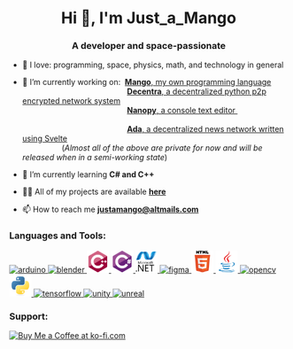 <h1 align="center">Hi 👋, I'm Just_a_Mango</h1>
<h3 align="center">A developer and space-passionate</h3>

- 💖 I love: programming, space, physics, math, and technology in general

- 🔭 I’m currently working on:  &nbsp;[**Mango**, my own programming language](https://just-a-mango.github.io/mango/)  
                                &nbsp;   &nbsp;   &nbsp;   &nbsp;   &nbsp; &nbsp;   &nbsp;   &nbsp;   &nbsp;   &nbsp; &nbsp;   &nbsp;   &nbsp;   &nbsp;   &nbsp; &nbsp;   &nbsp;   &nbsp;   &nbsp;   &nbsp; &nbsp;   &nbsp;   &nbsp;   &nbsp;   [**Decentra**, a decentralized python p2p encrypted network system](https://github.com/just-a-mango/decentra)
                                &nbsp;   &nbsp;   &nbsp;   &nbsp;   &nbsp; &nbsp;   &nbsp;   &nbsp;   &nbsp;   &nbsp; &nbsp;   &nbsp;   &nbsp;   &nbsp;   &nbsp; &nbsp;   &nbsp;   &nbsp;   &nbsp;   &nbsp; &nbsp;   &nbsp;   &nbsp;   &nbsp;  &nbsp;&nbsp;&nbsp;&nbsp;&nbsp;&nbsp;&nbsp;&nbsp;&nbsp;&nbsp;&nbsp;&nbsp;&nbsp;&nbsp;&nbsp;&nbsp;&nbsp;&nbsp;&nbsp;&nbsp;&nbsp;&nbsp;&nbsp;&nbsp;&nbsp;&nbsp;&nbsp;&nbsp;&nbsp;&nbsp;&nbsp;&nbsp;&nbsp;&nbsp;&nbsp;&nbsp;&nbsp;&nbsp;&nbsp;&nbsp;&nbsp;&nbsp;&nbsp;&nbsp;&nbsp;&nbsp;&nbsp; [**Nanopy**, a console text editor ](https://github.com/just-a-mango/nanopy)
                                &nbsp;   &nbsp;   &nbsp;   &nbsp;   &nbsp; &nbsp;   &nbsp;   &nbsp;   &nbsp;   &nbsp; &nbsp;   &nbsp;   &nbsp;   &nbsp;   &nbsp; &nbsp;   &nbsp;   &nbsp;   &nbsp;   &nbsp; &nbsp;   &nbsp;   &nbsp;   &nbsp;  &nbsp;&nbsp;&nbsp;&nbsp;&nbsp;&nbsp;&nbsp;&nbsp;&nbsp;&nbsp;&nbsp;&nbsp;&nbsp;&nbsp;&nbsp;&nbsp;&nbsp;&nbsp;&nbsp;&nbsp;&nbsp;&nbsp;&nbsp;&nbsp;&nbsp;&nbsp;&nbsp;&nbsp;&nbsp;&nbsp;&nbsp;&nbsp;&nbsp;&nbsp;&nbsp;&nbsp;&nbsp;&nbsp;&nbsp;&nbsp;&nbsp;&nbsp;&nbsp;&nbsp;&nbsp;&nbsp;&nbsp; &nbsp;&nbsp;&nbsp;&nbsp;&nbsp;&nbsp;&nbsp;&nbsp;&nbsp;&nbsp;&nbsp;&nbsp;&nbsp;&nbsp;&nbsp;&nbsp;&nbsp;&nbsp;&nbsp;&nbsp;&nbsp;&nbsp;&nbsp;&nbsp;&nbsp;&nbsp;&nbsp;&nbsp;&nbsp;&nbsp;&nbsp;&nbsp;&nbsp;&nbsp;&nbsp;&nbsp;&nbsp;&nbsp;&nbsp;&nbsp;&nbsp;&nbsp;&nbsp;&nbsp;&nbsp;&nbsp;&nbsp;&nbsp;[**Ada**, a decentralized news network written using Svelte ](https://github.com/just-a-mango/ada)\
                                &nbsp;&nbsp;&nbsp;&nbsp;&nbsp;&nbsp;&nbsp;&nbsp;&nbsp;&nbsp;&nbsp;&nbsp;&nbsp;&nbsp;&nbsp;&nbsp;&nbsp;&nbsp;(*Almost all of the above are private for now and will be released when in a semi-working state*)

- 🌱 I’m currently learning **C# and C++**

- 👨‍💻 All of my projects are available [**here**](https://github.com/Just-A-Mango?tab=repositories)

- 📫 How to reach me **justamango@altmails.com**

<h3 align="left">Languages and Tools:</h3>
<p align="left"> <a href="https://www.arduino.cc/" target="_blank" rel="noreferrer"> <img src="https://cdn.worldvectorlogo.com/logos/arduino-1.svg" alt="arduino" width="40" height="40"/> </a> <a href="https://www.blender.org/" target="_blank" rel="noreferrer"> <img src="https://download.blender.org/branding/community/blender_community_badge_white.svg" alt="blender" width="40" height="40"/> </a> <a href="https://www.w3schools.com/cpp/" target="_blank" rel="noreferrer"> <img src="https://raw.githubusercontent.com/devicons/devicon/master/icons/cplusplus/cplusplus-original.svg" alt="cplusplus" width="40" height="40"/> </a> <a href="https://www.w3schools.com/cs/" target="_blank" rel="noreferrer"> <img src="https://raw.githubusercontent.com/devicons/devicon/master/icons/csharp/csharp-original.svg" alt="csharp" width="40" height="40"/> </a> <a href="https://dotnet.microsoft.com/" target="_blank" rel="noreferrer"> <img src="https://raw.githubusercontent.com/devicons/devicon/master/icons/dot-net/dot-net-original-wordmark.svg" alt="dotnet" width="40" height="40"/> </a> <a href="https://www.figma.com/" target="_blank" rel="noreferrer"> <img src="https://www.vectorlogo.zone/logos/figma/figma-icon.svg" alt="figma" width="40" height="40"/> </a> <a href="https://www.w3.org/html/" target="_blank" rel="noreferrer"> <img src="https://raw.githubusercontent.com/devicons/devicon/master/icons/html5/html5-original-wordmark.svg" alt="html5" width="40" height="40"/> </a> <a href="https://www.java.com" target="_blank" rel="noreferrer"> <img src="https://raw.githubusercontent.com/devicons/devicon/master/icons/java/java-original.svg" alt="java" width="40" height="40"/> </a> <a href="https://opencv.org/" target="_blank" rel="noreferrer"> <img src="https://www.vectorlogo.zone/logos/opencv/opencv-icon.svg" alt="opencv" width="40" height="40"/> </a> <a href="https://www.python.org" target="_blank" rel="noreferrer"> <img src="https://raw.githubusercontent.com/devicons/devicon/master/icons/python/python-original.svg" alt="python" width="40" height="40"/> </a> <a href="https://www.tensorflow.org" target="_blank" rel="noreferrer"> <img src="https://www.vectorlogo.zone/logos/tensorflow/tensorflow-icon.svg" alt="tensorflow" width="40" height="40"/> </a> <a href="https://unity.com/" target="_blank" rel="noreferrer"> <img src="https://www.vectorlogo.zone/logos/unity3d/unity3d-icon.svg" alt="unity" width="40" height="40"/> </a> <a href="https://unrealengine.com/" target="_blank" rel="noreferrer"> <img src="https://raw.githubusercontent.com/kenangundogan/fontisto/036b7eca71aab1bef8e6a0518f7329f13ed62f6b/icons/svg/brand/unreal-engine.svg" alt="unreal" width="40" height="40"/> </a> </p>

<h3 align="left">Support:</h3>
<a href='https://ko-fi.com/L3L77EZW6' target='_blank'><img height='40' style='border:0px;height:40px;' src='https://cdn.ko-fi.com/cdn/kofi1.png?v=3' border='0' alt='Buy Me a Coffee at ko-fi.com' /></a>
